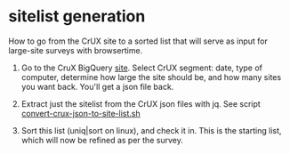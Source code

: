 # sitelist generation

How to go from the CrUX site to a sorted list that will serve as input
for large-site surveys with browsertime.

1. Go to the CruX BigQuery [site](https://console.cloud.google.com/bigquery?p=chrome-ux-report&;d=all&;page=dataset&authuser=0&project=crux-2024&pli=1). Select CrUX segment: date, type of
computer, determine how large the site should be, and how many sites
you want back. You'll get a json file back.

2. Extract just the sitelist from the CrUX json files with jq. See script
[convert-crux-json-to-site-list.sh](https://github.com/bdekoz/mozilla-perf-browsertime-tools/blob/master/scripts/convert-crux-json-to-site-list.sh)

3. Sort this list (uniq|sort on linux), and check it in. This is the starting list, which will now be refined as per the survey.
